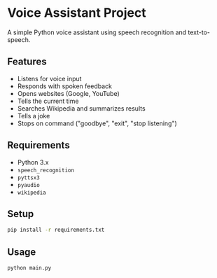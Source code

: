 # Voice Assistant Project

A simple Python voice assistant using speech recognition and text-to-speech.

## Features

- Listens for voice input
- Responds with spoken feedback
- Opens websites (Google, YouTube)
- Tells the current time
- Searches Wikipedia and summarizes results
- Tells a joke
- Stops on command ("goodbye", "exit", "stop listening")

## Requirements

- Python 3.x
- `speech_recognition`
- `pyttsx3`
- `pyaudio`
- `wikipedia`

## Setup

```bash
pip install -r requirements.txt
```

## Usage

```bash
python main.py
```
